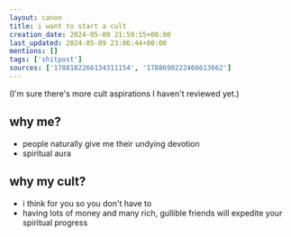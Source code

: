 ```yaml
---
layout: canon
title: i want to start a cult
creation_date: 2024-05-09 21:59:15+00:00
last_updated: 2024-05-09 23:06:44+00:00
mentions: []
tags: ['shitpost']
sources: ['1788182266134311154', '1788690222466613662']
---
```


(I'm sure there's more cult aspirations I haven't reviewed yet.)

## why me?

- people naturally give me their undying devotion
- spiritual aura

## why my cult?

- i think for you so you don't have to
- having lots of money and many rich, gullible friends will expedite your spiritual progress
